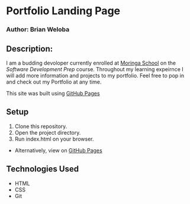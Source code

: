 # Portfolio Landing Page
### **Author**: Brian Weloba
## Description:
I am a budding devoloper currently enrolled at [Moringa School](https://moringaschool.com/) on the *Software Development Prep* course. Throughout my learning expeirnce I will add more information and projects to my portfolio.
 Feel free to pop in and check out my Portfolio at any time.
 
 This site was built using [GitHub Pages](htps://pages.github.com/)
 
## Setup
 1. Clone this repository.
 2. Open the project directory.
 3. Run index.html on your browser.
 
 - Alternatively, view on [GitHub Pages]()
 
 ## Technologies Used
 - HTML
 - CSS
 - Git

 

